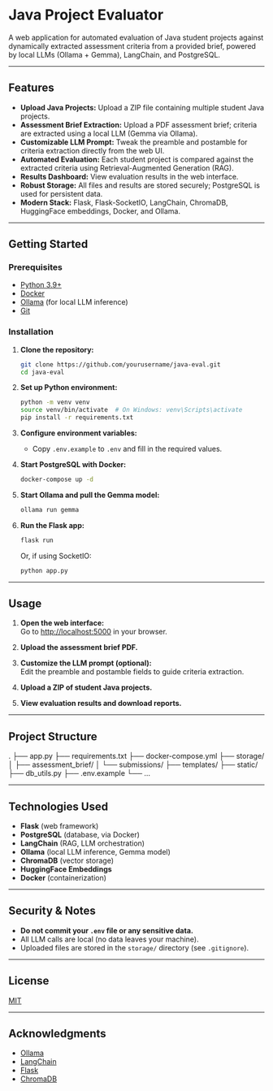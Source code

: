 # Java Project Evaluator

A web application for automated evaluation of Java student projects against dynamically extracted assessment criteria from a provided brief, powered by local LLMs (Ollama + Gemma), LangChain, and PostgreSQL.

---

## Features

- **Upload Java Projects:** Upload a ZIP file containing multiple student Java projects.
- **Assessment Brief Extraction:** Upload a PDF assessment brief; criteria are extracted using a local LLM (Gemma via Ollama).
- **Customizable LLM Prompt:** Tweak the preamble and postamble for criteria extraction directly from the web UI.
- **Automated Evaluation:** Each student project is compared against the extracted criteria using Retrieval-Augmented Generation (RAG).
- **Results Dashboard:** View evaluation results in the web interface.
- **Robust Storage:** All files and results are stored securely; PostgreSQL is used for persistent data.
- **Modern Stack:** Flask, Flask-SocketIO, LangChain, ChromaDB, HuggingFace embeddings, Docker, and Ollama.

---

## Getting Started

### Prerequisites

- [Python 3.9+](https://www.python.org/)
- [Docker](https://www.docker.com/)
- [Ollama](https://ollama.com/) (for local LLM inference)
- [Git](https://git-scm.com/)

### Installation

1. **Clone the repository:**
   ```bash
   git clone https://github.com/yourusername/java-eval.git
   cd java-eval
   ```

2. **Set up Python environment:**
   ```bash
   python -m venv venv
   source venv/bin/activate  # On Windows: venv\Scripts\activate
   pip install -r requirements.txt
   ```

3. **Configure environment variables:**
   - Copy `.env.example` to `.env` and fill in the required values.

4. **Start PostgreSQL with Docker:**
   ```bash
   docker-compose up -d
   ```

5. **Start Ollama and pull the Gemma model:**
   ```bash
   ollama run gemma
   ```

6. **Run the Flask app:**
   ```bash
   flask run
   ```
   Or, if using SocketIO:
   ```bash
   python app.py
   ```

---

## Usage

1. **Open the web interface:**  
   Go to [http://localhost:5000](http://localhost:5000) in your browser.

2. **Upload the assessment brief PDF.**

3. **Customize the LLM prompt (optional):**  
   Edit the preamble and postamble fields to guide criteria extraction.

4. **Upload a ZIP of student Java projects.**

5. **View evaluation results and download reports.**

---

## Project Structure 
.
├── app.py
├── requirements.txt
├── docker-compose.yml
├── storage/
│ ├── assessment_brief/
│ └── submissions/
├── templates/
├── static/
├── db_utils.py
├── .env.example
└── ...

---

## Technologies Used

- **Flask** (web framework)
- **PostgreSQL** (database, via Docker)
- **LangChain** (RAG, LLM orchestration)
- **Ollama** (local LLM inference, Gemma model)
- **ChromaDB** (vector storage)
- **HuggingFace Embeddings**
- **Docker** (containerization)

---

## Security & Notes

- **Do not commit your `.env` file or any sensitive data.**
- All LLM calls are local (no data leaves your machine).
- Uploaded files are stored in the `storage/` directory (see `.gitignore`).

---

## License

[MIT](LICENSE)

---

## Acknowledgments

- [Ollama](https://ollama.com/)
- [LangChain](https://www.langchain.com/)
- [Flask](https://flask.palletsprojects.com/)
- [ChromaDB](https://www.trychroma.com/)
